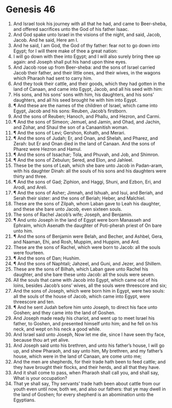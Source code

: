 ﻿# Genesis 46
1. And Israel took his journey with all that he had, and came to Beer-sheba, and offered sacrifices unto the God of his father Isaac. 
2. And God spake unto Israel in the visions of the night, and said, Jacob, Jacob. And he said, Here am I. 
3. And he said, I am God, the God of thy father: fear not to go down into Egypt; for I will there make of thee a great nation: 
4. I will go down with thee into Egypt; and I will also surely bring thee up again: and Joseph shall put his hand upon thine eyes. 
5. And Jacob rose up from Beer-sheba: and the sons of Israel carried Jacob their father, and their little ones, and their wives, in the wagons which Pharaoh had sent to carry him. 
6. And they took their cattle, and their goods, which they had gotten in the land of Canaan, and came into Egypt, Jacob, and all his seed with him: 
7. His sons, and his sons’ sons with him, his daughters, and his sons’ daughters, and all his seed brought he with him into Egypt. 
8. ¶ And these are the names of the children of Israel, which came into Egypt, Jacob and his sons: Reuben, Jacob’s firstborn. 
9. And the sons of Reuben; Hanoch, and Phallu, and Hezron, and Carmi. 
10. ¶ And the sons of Simeon; Jemuel, and Jamin, and Ohad, and Jachin, and Zohar, and Shaul the son of a Canaanitish woman. 
11. ¶ And the sons of Levi; Gershon, Kohath, and Merari. 
12. ¶ And the sons of Judah; Er, and Onan, and Shelah, and Pharez, and Zerah: but Er and Onan died in the land of Canaan. And the sons of Pharez were Hezron and Hamul. 
13. ¶ And the sons of Issachar; Tola, and Phuvah, and Job, and Shimron. 
14. ¶ And the sons of Zebulun; Sered, and Elon, and Jahleel. 
15. These be the sons of Leah, which she bare unto Jacob in Padan-aram, with his daughter Dinah: all the souls of his sons and his daughters were thirty and three. 
16. ¶ And the sons of Gad; Ziphion, and Haggi, Shuni, and Ezbon, Eri, and Arodi, and Areli. 
17. ¶ And the sons of Asher; Jimnah, and Ishuah, and Isui, and Beriah, and Serah their sister: and the sons of Beriah; Heber, and Malchiel. 
18. These are the sons of Zilpah, whom Laban gave to Leah his daughter, and these she bare unto Jacob, even sixteen souls. 
19. The sons of Rachel Jacob’s wife; Joseph, and Benjamin. 
20. ¶ And unto Joseph in the land of Egypt were born Manasseh and Ephraim, which Asenath the daughter of Poti-pherah priest of On bare unto him. 
21. ¶ And the sons of Benjamin were Belah, and Becher, and Ashbel, Gera, and Naaman, Ehi, and Rosh, Muppim, and Huppim, and Ard. 
22. These are the sons of Rachel, which were born to Jacob: all the souls were fourteen. 
23. ¶ And the sons of Dan; Hushim. 
24. ¶ And the sons of Naphtali; Jahzeel, and Guni, and Jezer, and Shillem. 
25. These are the sons of Bilhah, which Laban gave unto Rachel his daughter, and she bare these unto Jacob: all the souls were seven. 
26. All the souls that came with Jacob into Egypt, which came out of his loins, besides Jacob’s sons’ wives, all the souls were threescore and six; 
27. And the sons of Joseph, which were born him in Egypt, were two souls: all the souls of the house of Jacob, which came into Egypt, were threescore and ten. 
28. ¶ And he sent Judah before him unto Joseph, to direct his face unto Goshen; and they came into the land of Goshen. 
29. And Joseph made ready his chariot, and went up to meet Israel his father, to Goshen, and presented himself unto him; and he fell on his neck, and wept on his neck a good while. 
30. And Israel said unto Joseph, Now let me die, since I have seen thy face, because thou art yet alive. 
31. And Joseph said unto his brethren, and unto his father’s house, I will go up, and shew Pharaoh, and say unto him, My brethren, and my father’s house, which were in the land of Canaan, are come unto me; 
32. And the men are shepherds, for their trade hath been to feed cattle; and they have brought their flocks, and their herds, and all that they have. 
33. And it shall come to pass, when Pharaoh shall call you, and shall say, What is your occupation? 
34. That ye shall say, Thy servants’ trade hath been about cattle from our youth even until now, both we, and also our fathers: that ye may dwell in the land of Goshen; for every shepherd is an abomination unto the Egyptians. 
